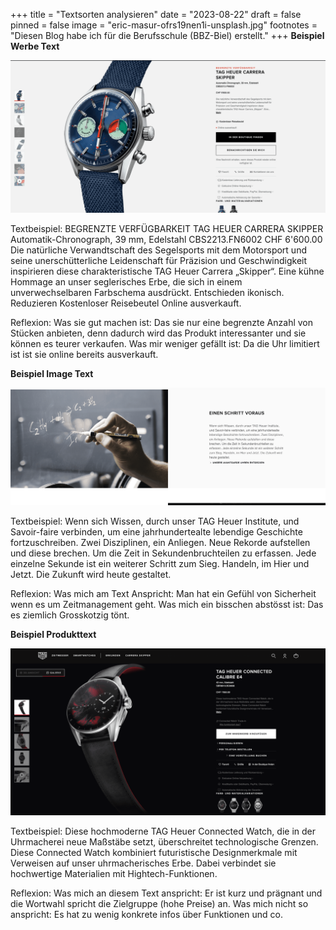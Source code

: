 +++
title = "Textsorten analysieren"
date = "2023-08-22"
draft = false
pinned = false
image = "eric-masur-ofrs19nen1i-unsplash.jpg"
footnotes = "Diesen Blog habe ich für die Berufsschule (BBZ-Biel) erstellt."
+++
**Beispiel Werbe Text**

![](uhren-lala-1-1-.png)

Textbeispiel: BEGRENZTE VERFÜGBARKEIT  TAG HEUER CARRERA SKIPPER  Automatik-Chronograph, 39 mm, Edelstahl CBS2213.FN6002 CHF 6'600.00 Die natürliche Verwandtschaft des Segelsports mit dem Motorsport und seine unerschütterliche Leidenschaft für Präzision und Geschwindigkeit inspirieren diese charakteristische TAG Heuer Carrera „Skipper“. Eine kühne Hommage an unser seglerisches Erbe, die sich in einem unverwechselbaren Farbschema ausdrückt. Entschieden ikonisch.  Reduzieren  Kostenloser Reisebeutel Online ausverkauft.

Reflexion:
Was sie gut machen ist: Das sie nur eine begrenzte Anzahl von Stücken anbieten, denn dadurch wird das Produkt interessanter und sie können es teurer verkaufen. Was mir weniger gefällt ist: Da die Uhr limitiert ist ist sie online bereits ausverkauft.

**Beispiel Image Text**

![](bildschirmfoto-2023-08-22-um-17.51.12.png)

Textbeispiel: Wenn sich Wissen, durch unser TAG Heuer Institute, und Savoir-faire verbinden, um eine jahrhundertealte lebendige Geschichte fortzuschreiben. Zwei Disziplinen, ein Anliegen. Neue Rekorde aufstellen und diese brechen. Um die Zeit in Sekundenbruchteilen zu erfassen. Jede einzelne Sekunde ist ein weiterer Schritt zum Sieg. Handeln, im Hier und Jetzt. Die Zukunft wird heute gestaltet.

Reflexion:
Was mich am Text Anspricht: Man hat ein Gefühl von Sicherheit wenn es um Zeitmanagement geht.  Was mich ein bisschen abstösst ist: Das es ziemlich Grosskotzig tönt.

**Beispiel Produkttext** 

![](bildschirmfoto-2023-08-22-um-17.33.49.png)

Textbeispiel: Diese hochmoderne TAG Heuer Connected Watch, die in der Uhrmacherei neue Maßstäbe setzt, überschreitet technologische Grenzen. Diese Connected Watch kombiniert futuristische Designmerkmale mit Verweisen auf unser uhrmacherisches Erbe. Dabei verbindet sie hochwertige Materialien mit Hightech-Funktionen.

Reflexion:
Was mich an diesem Text anspricht: Er ist kurz und prägnant und die Wortwahl spricht die Zielgruppe (hohe Preise) an. Was mich nicht so anspricht: Es hat zu wenig konkrete infos über Funktionen und co.